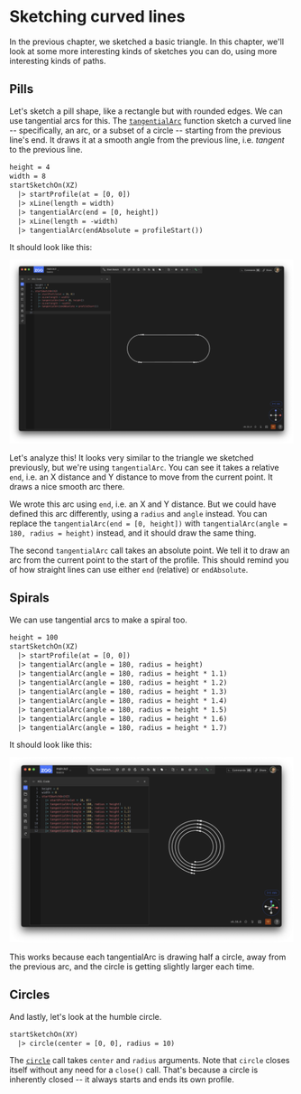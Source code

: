 # Sketching curved lines

<!-- toc -->

In the previous chapter, we sketched a basic triangle. In this chapter, we'll look at some more
interesting kinds of sketches you can do, using more interesting kinds of paths.

## Pills

Let's sketch a pill shape, like a rectangle but with rounded edges. We can use tangential arcs for
this. The [`tangentialArc`] function sketch a curved line -- specifically, an arc, or a subset of a
circle -- starting from the previous line's end. It draws it at a smooth angle from the previous
line, i.e. _tangent_ to the previous line.

```kcl
height = 4
width = 8
startSketchOn(XZ)
  |> startProfile(at = [0, 0])
  |> xLine(length = width)
  |> tangentialArc(end = [0, height])
  |> xLine(length = -width)
  |> tangentialArc(endAbsolute = profileStart())
```

It should look like this:

![A pill-shape made from xLines and tangentialArcs](images/static/pill_sketch.png)

Let's analyze this! It looks very similar to the triangle we sketched previously, but we're using
`tangentialArc`. You can see it takes a relative `end`, i.e. an X distance and Y distance to move
from the current point. It draws a nice smooth arc there.

We wrote this arc using `end`, i.e. an X and Y distance. But we could have defined this arc
differently, using a `radius` and `angle` instead. You can replace the
`tangentialArc(end = [0, height])` with `tangentialArc(angle = 180, radius = height)` instead, and
it should draw the same thing.

The second `tangentialArc` call takes an absolute point. We tell it to draw an arc from the current
point to the start of the profile. This should remind you of how straight lines can use either `end`
(relative) or `endAbsolute`.

## Spirals

We can use tangential arcs to make a spiral too.

```kcl
height = 100
startSketchOn(XZ)
  |> startProfile(at = [0, 0])
  |> tangentialArc(angle = 180, radius = height)
  |> tangentialArc(angle = 180, radius = height * 1.1)
  |> tangentialArc(angle = 180, radius = height * 1.2)
  |> tangentialArc(angle = 180, radius = height * 1.3)
  |> tangentialArc(angle = 180, radius = height * 1.4)
  |> tangentialArc(angle = 180, radius = height * 1.5)
  |> tangentialArc(angle = 180, radius = height * 1.6)
  |> tangentialArc(angle = 180, radius = height * 1.7)
```

It should look like this:

![A spiral made from many tangential arcs](images/static/spiral.png)

This works because each tangentialArc is drawing half a circle, away from the previous arc, and the
circle is getting slightly larger each time.

## Circles

And lastly, let's look at the humble circle.

```kcl=basic_circle
startSketchOn(XY)
  |> circle(center = [0, 0], radius = 10)
```

<!-- KCL: name=basic_circle,skip3d=true,alt=A simple circle-->

The [`circle`] call takes `center` and `radius` arguments. Note that `circle` closes itself without
any need for a `close()` call. That's because a circle is inherently closed -- it always starts and
ends its own profile.

[`tangentialArc`]: https://zoo.dev/docs/kcl-std/functions/std-sketch-tangentialArc
[`circle`]: https://zoo.dev/docs/kcl-std/functions/std-sketch-circle
